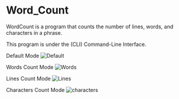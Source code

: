 # Word_Count

WordCount is a program that counts the number of lines, words, and characters in a phrase.

This program is under the (CLI) Command-Line Interface.

Default Mode
![Default](https://user-images.githubusercontent.com/58948784/87430825-01730600-c5fb-11ea-9070-2254011cf228.PNG)

Words Count  Mode
![Words](https://user-images.githubusercontent.com/58948784/87430895-18b1f380-c5fb-11ea-82f5-e73948a2d28b.PNG)

Lines Count  Mode
![Lines](https://user-images.githubusercontent.com/58948784/87431016-40a15700-c5fb-11ea-856b-c15c890d307f.PNG)

Characters Count  Mode
![characters](https://user-images.githubusercontent.com/58948784/87431034-4860fb80-c5fb-11ea-8810-593134ac5c29.PNG)
